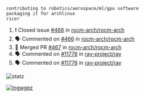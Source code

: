 ```
contributing to robotics/aerospace/ml/gpu software
packaging it for archlinux
ricer
```

<!--START_SECTION:activity-->
1. ❗️ Closed issue [#466](https://github.com/rocm-arch/rocm-arch/issues/466) in [rocm-arch/rocm-arch](https://github.com/rocm-arch/rocm-arch)
2. 🗣 Commented on [#466](https://github.com/rocm-arch/rocm-arch/issues/466) in [rocm-arch/rocm-arch](https://github.com/rocm-arch/rocm-arch)
3. 🎉 Merged PR [#467](https://github.com/rocm-arch/rocm-arch/pull/467) in [rocm-arch/rocm-arch](https://github.com/rocm-arch/rocm-arch)
4. 🗣 Commented on [#11776](https://github.com/ray-project/ray/issues/11776) in [ray-project/ray](https://github.com/ray-project/ray)
5. 🗣 Commented on [#11776](https://github.com/ray-project/ray/issues/11776) in [ray-project/ray](https://github.com/ray-project/ray)
<!--END_SECTION:activity-->


![statz](https://github-readme-stats.vercel.app/api?username=acxz&include_all_commits=true&show_icons=true)

[![lngwgez](https://github-readme-stats.vercel.app/api/top-langs/?username=acxz&layout=compact)](https://github.com/acxz/github-readme-stats)


<!--
**acxz/acxz** is a ✨ _special_ ✨ repository because its `README.md` (this file) appears on your GitHub profile.

Here are some ideas to get you started:

- 🔭 I’m currently working on ...
- 🌱 I’m currently learning ...
- 👯 I’m looking to collaborate on ...
- 🤔 I’m looking for help with ...
- 💬 Ask me about ...
- 📫 How to reach me: ...
- 😄 Pronouns: ...
- ⚡ Fun fact: ...
-->
